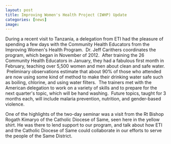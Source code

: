 ```yaml
---
layout: post
title: Improving Women's Health Project (IWHP) Update
categories: [news]
image:
---
```

During a recent visit to Tanzania, a delegation from ETI had the pleasure of spending a few days with the Community Health Educators from the Improving Women's Health Program.  Dr. Jeff Carithers coordinates the program, which began in November of 2012.  After training the 26 Community Health Educators in January, they had a fabulous first month in February, teaching over 5,500 women and men about clean and safe water.  Preliminary observations estimate that about 90% of those who attended are now using some kind of method to make their drinking water safe such as boiling, chlorine, and using water filters.  The trainers met with the American delegation to work on a variety of skills and to prepare for the next quarter's topic, which will be hand washing.  Future topics, taught for 3 months each, will include malaria prevention, nutrition, and gender-based violence.

 One of the highlights of the two-day seminar was a visit from the Rt Bishop Rogath Kimaryo of the Catholic Diocese of Same, seen here in the yellow shirt. He was there to lend support to our program, and talk about how ETI and the Catholic Diocese of Same could collaborate in our efforts to serve the people of the Same District.

